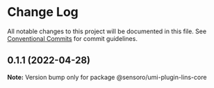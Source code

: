 # Change Log

All notable changes to this project will be documented in this file.
See [Conventional Commits](https://conventionalcommits.org) for commit guidelines.

## 0.1.1 (2022-04-28)

**Note:** Version bump only for package @sensoro/umi-plugin-lins-core
